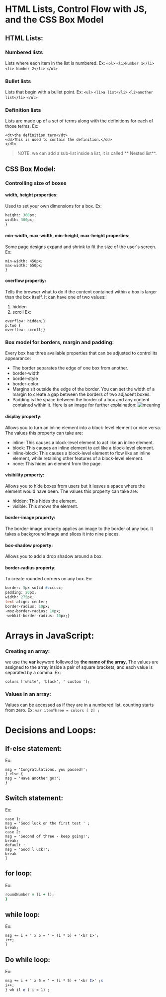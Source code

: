 # HTML Lists, Control Flow with JS, and the CSS Box Model

## HTML Lists:

### Numbered lists
Lists where each item in the list is numbered.
Ex: 
`<ol>`
`<li>Number 1</li>`
`<li> Number 2</li>`
`</ol>`

### Bullet lists
Lists that begin with a bullet point.
Ex:
`<ul>`
`<li>a list</li>`
`<li>another list</li>`
`</ul>`

### Definition lists
Lists are made up of a set of terms along with the definitions for each of those terms.
Ex:
``` <dl>
<dt>the definition term</dt>
<dd>This is used to contain the definition.</dd>
</dl>
```
> NOTE: we can add a sub-list inside a list, it is called ** Nested list**.

## CSS Box Model:
### Controlling size of boxes
#### width, height properties:
Used to set your own dimensions for a box. 
Ex:
``` p {
height: 300px;
width: 300px;
}
```
#### min-width, max-width, min-height, max-height properties:
Some page designs expand and shrink to fit the size of the user's screen.
Ex:
```td.description {
min-width: 450px;
max-width: 650px;
}
```
#### overflow propertiy:
Tells the browser what to do if the content contained within a box is larger than the box itself. It can have one of two values:
1. hidden
2. scroll
Ex:
``` p.one {
overflow: hidden;}
p.two {
overflow: scroll;}
```
### Box model for borders, margin and padding:
Every box has three available properties that can be adjusted to control its appearance:
* The border separates the edge of one box from another.
 * border-width
 * border-style
 * border-color
* Margins sit outside the edge of the border. You can set the width of a margin to create a gap between the borders of two adjacent boxes.
* Padding is the space between the border of a box and any content contained within it.
Here is an image for further explaination: 
![meaning](https://i.pinimg.com/originals/f6/f6/c9/f6f6c946356774ddb886956cd94df4c9.png)

#### display property:
Allows you to turn an inline element into a block-level element or vice versa.
The values this property can take are:
* inline: This causes a block-level element to act like an inline element.
* block: This causes an inline element to act like a block-level element.
* inline-block: This causes a block-level element to flow like an inline element, while retaining other features of a block-level element.
* none: This hides an element from the page.
#### visibility property:
Allows you to hide boxes from users but It leaves a space where the element would have been.
The values this property can take are:
* hidden: This hides the element.
* visible: This shows the element.
#### border-image property:
The border-image property applies an image to the border of any box. It takes a background image and slices it into nine pieces.

#### box-shadow property:
Allows you to add a drop shadow around a box.

#### border-radius property:
To create rounded corners on any box.
Ex:
``` p {
border: 5px solid #cccccc;
padding: 20px;
width: 275px;
text-align: center;
border-radius: 10px;
-moz-border-radius: 10px;
-webkit-border-radius: 10px;}
```
# Arrays in JavaScript:
### Creating an array:
we use the **var** keyword followed by **the name of the array**, The values are assigned to the array inside a pair of square brackets, and each value is separated by a comma.
Ex: 
``` var colors;
colors ['white', 'black', ' custom '];
```
### Values in an array:
Values can be accessed as if they are in a numbered list, counting starts from zero.
Ex: `var itemThree = colors [ 2] ;`

# Decisions and Loops:
## If-else statement:
Ex:
``` if (score >= pass) {
msg = 'Congratulations, you passed!';
} else {
msg = 'Have another go!';
}
```

## Switch statement:
Ex:
``` switch (level) {
case 1:
msg = 'Good luck on the first test ' ;
break;
case 2:
msg = 'Second of three - keep going!';
break;
default :
msg = 'Good l uck!';
break
}
```
## for loop:
Ex:
``` for (i = O; i < arraylength; i++) {
roundNumber = (i + l);
}
```
## while loop:
Ex:
``` while (i < 10) {
msg += i + ' x 5 = ' + (i * 5) + '<br I>';
i++;
}
```
## Do while loop:
Ex: 
``` do {
msg += i + ' x 5 = ' + (i * 5) + '<br I>' ;s
i++;
} wh il e ( i < 1) ;
```